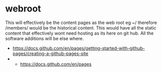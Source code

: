 # webroot
This will effectively be the content pages as the web root eg ~/
therefore /members/ would be the historical content.
This would have all the static content that effectively wont need hosting as its here on git hub.
All the software additions will be else where.

- https://docs.github.com/en/pages/getting-started-with-github-pages/creating-a-github-pages-site
- - https://docs.github.com/en/pages
